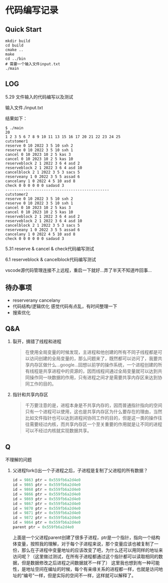# 代码编写记录

## Quick Start

```shell
mkdir build
cd build
cmake ..
make
cd ../bin
# 需要一个输入文件input.txt
./main
```

## LOG

5.29 文件输入的代码编写以及测试

输入文件./input.txt

结果如下：

```shell
$ ./main
20
1 2 3 5 6 7 8 9 10 11 13 15 16 17 20 21 22 23 24 25 
cutstomer1
reserve 0 10 2022 3 5 10 sxh 2
reserve 0 10 2022 3 5 10 sxh 1
cancel 0 10 2023 10 2 5 kas 3
cancel 0 10 2023 10 2 5 kas 10
reserveblock 2 1 2022 3 6 4 asd 2
reserveblock 2 1 2022 3 6 4 asd 10
cancelblock 2 1 2022 3 5 3 sacs 5
reserveany 1 0 2022 3 5 5 assad 6
cancelany 1 0 2022 4 5 10 asd 8
check 0 0 0 0 0 0 sadasd 3
----------------------------------------------
cutstomer2
reserve 0 10 2022 3 5 10 sxh 2
reserve 0 10 2022 3 5 10 sxh 1
cancel 0 10 2023 10 2 5 kas 3
cancel 0 10 2023 10 2 5 kas 10
reserveblock 2 1 2022 3 6 4 asd 2
reserveblock 2 1 2022 3 6 4 asd 10
cancelblock 2 1 2022 3 5 3 sacs 5
reserveany 1 0 2022 3 5 5 assad 6
cancelany 1 0 2022 4 5 10 asd 8
check 0 0 0 0 0 0 sadasd 3

```

5.31 reserve & cancel & check代码编写测试

6.1 reserveblock & cancelblock代码编写测试

vscode源代码管理连接不上远程，重启一下就好...弄了半天不知道咋回事...

## 待办事项

- reserverany cancelany
- 代码结构/逻辑优化
  感觉代码有点乱，有时间整理一下
- 搜索优化

## Q&A

1. 裂开，搞错了线程和进程

    >在使用全局变量的时候发现，主进程和他创建的所有不同子线程都是可以访问创建的全局变量的，那么问题来了，既然都可以访问了，我要共享内存区做什么...google...回想以前学的操作系统，一个进程创建的所有线程是共享进程中的资源的，因而线程间通过全局变量就可以达到共同操作同一块数据的作用，只有进程之间才是需要共享内存区来达到协同工作的目的。

2. 指针和共享内存区

    >千万要注意的是，进程本身是不共享内存的，因而普通指针指向的空间只有一个进程可以使用，这也是共享内存区为什么要存在的理由，当然比如文件指针也可以达到进程间协同工作的目的，但是这一类的操作往往需要经过内核，而共享内存区一个至关重要的作用就是让不同的进程可以不经过内核就实现数据共享。

## Q

不理解的问题

1. 父进程fork()出一个子进程之后，子进程是复制了父进程的所有数据？

   ```c
   id = 9863 ptr = 0x559fb6a2d4e0
   id = 9865 ptr = 0x559fb6a2d4e0
   id = 9868 ptr = 0x559fb6a2d4e0
   id = 9866 ptr = 0x559fb6a2d4e0
   id = 9869 ptr = 0x559fb6a2d4e0
   id = 9867 ptr = 0x559fb6a2d4e0
   id = 9870 ptr = 0x559fb6a2d4e0
   id = 9871 ptr = 0x559fb6a2d4e0
   id = 9872 ptr = 0x559fb6a2d4e0
   id = 9864 ptr = 0x559fb6a2d4e0
   parent ptr = 0x559fb6a2d4e0
   ```

   上面是一个父进程parent创建了很多子进程，ptr是一个指针，指向一个结构体变量，按照我的理解，对于每个子进程来说，那个变量应该也被复制了一份，那么在子进程中变量地址的应该改变了吧，为什么还可以用同样的地址来访问呢？（这里做过测试，在所有子进程都通过这个指针都可以读取相同的数据，但是数据修改之后进程之间数据就不一样了）
   这里我也想到有一种可能性，是地址空间在编址的时候，每个有亲缘关系的进程都一样，也就是访问地址的“编号”一样，但是实际的空间不一样，这样就可以解释了。
